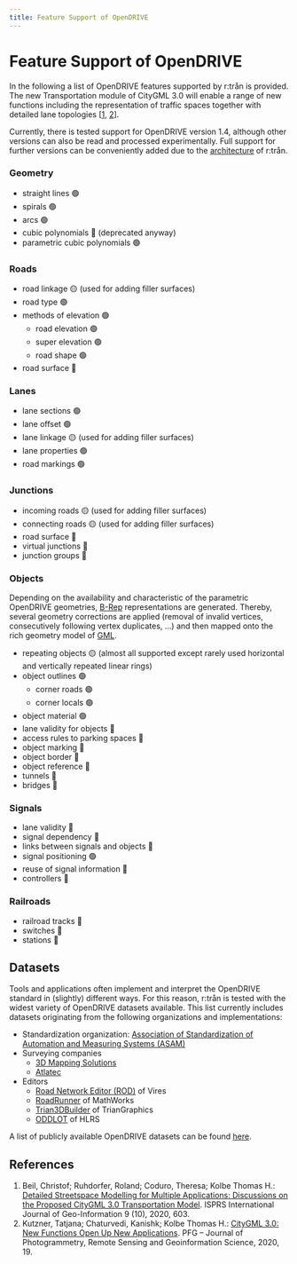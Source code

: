```yaml
---
title: Feature Support of OpenDRIVE
---
```


# Feature Support of OpenDRIVE

In the following a list of OpenDRIVE features supported by r:trån is provided.
The new Transportation module of CityGML 3.0 will enable a range of new functions including the representation of traffic spaces together with detailed lane topologies [[1](https://doi.org/https://doi.org/10.3390/ijgi9100603), [2](https://doi.org/10.1007/s41064-020-00095-z)].

Currently, there is tested support for OpenDRIVE version 1.4, although other versions can also be read and processed experimentally.
Full support for further versions can be conveniently added due to the [architecture](architecture) of r:trån.

### Geometry

- straight lines 🟢
- spirals 🟢
- arcs 🟢
- cubic polynomials 🔴 (deprecated anyway)
- parametric cubic polynomials 🟢

### Roads

- road linkage 🟡 (used for adding filler surfaces)
- road type 🟢
- methods of elevation 🟢
  - road elevation 🟢
  - super elevation 🟢
  - road shape 🟢
- road surface 🔴

### Lanes

- lane sections 🟢
- lane offset 🟢
- lane linkage 🟡 (used for adding filler surfaces)
- lane properties 🟢
- road markings 🟢

### Junctions

- incoming roads 🟡 (used for adding filler surfaces)
- connecting roads 🟡 (used for adding filler surfaces)
- road surface 🔴
- virtual junctions 🔴
- junction groups 🔴

### Objects

Depending on the availability and characteristic of the parametric OpenDRIVE geometries, [B-Rep](https://en.wikipedia.org/wiki/Boundary_representation) representations are generated.
Thereby, several geometry corrections are applied (removal of invalid vertices, consecutively following vertex duplicates, ...) and then mapped onto the rich geometry model of [GML](https://www.ogc.org/standards/gml).

- repeating objects 🟡 (almost all supported except rarely used horizontal and vertically repeated linear rings)
- object outlines 🟢
  - corner roads 🟢
  - corner locals 🟢
- object material 🟢
- lane validity for objects 🔴
- access rules to parking spaces 🔴
- object marking 🔴
- object border 🔴
- object reference 🔴
- tunnels 🔴
- bridges 🔴

### Signals

- lane validity 🔴
- signal dependency 🔴
- links between signals and objects 🔴
- signal positioning 🟢
- reuse of signal information 🔴
- controllers 🔴

### Railroads

- railroad tracks 🔴
- switches 🔴
- stations 🔴


## Datasets

Tools and applications often implement and interpret the OpenDRIVE standard in (slightly) different ways.
For this reason, r:trån is tested with the widest variety of OpenDRIVE datasets available.
This list currently includes datasets originating from the following organizations and implementations:

- Standardization organization: [Association of Standardization of Automation and Measuring Systems (ASAM)](https://www.asam.net/standards/detail/opendrive/)
- Surveying companies
    - [3D Mapping Solutions](https://www.3d-mapping.de/en/)
    - [Atlatec](https://www.atlatec.de/)
- Editors
    - [Road Network Editor (ROD)](https://www.mscsoftware.com/product/virtual-test-drive) of Vires
    - [RoadRunner](https://mathworks.com/products/roadrunner.html) of MathWorks
    - [Trian3DBuilder](https://trian3dbuilder.de/) of TrianGraphics
    - [ODDLOT](https://www.hlrs.de/solutions-services/service-portfolio/visualization/driving-simulator/oddlot/) of HLRS

A list of publicly available OpenDRIVE datasets can be found [here](https://github.com/b-schwab/awesome-openx#datasets).

## References

1. Beil, Christof; Ruhdorfer, Roland; Coduro, Theresa; Kolbe Thomas H.: [Detailed Streetspace Modelling for Multiple Applications: Discussions on the Proposed CityGML 3.0 Transportation Model](https://doi.org/https://doi.org/10.3390/ijgi9100603). ISPRS International Journal of Geo-Information 9 (10), 2020, 603.
2. Kutzner, Tatjana; Chaturvedi, Kanishk; Kolbe Thomas H.: [CityGML 3.0: New Functions Open Up New Applications](https://doi.org/10.1007/s41064-020-00095-z). PFG – Journal of Photogrammetry, Remote Sensing and Geoinformation Science, 2020, 19.
